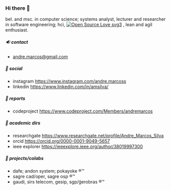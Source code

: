 ### Hi there :evergreen_tree:

bel. and msc. in computer science; systems analyst, lecturer and researcher in software engineering; hci, [![Open Source Love svg3](https://badges.frapsoft.com/os/v3/open-source.svg?v=103)](https://github.com/ellerbrock/open-source-badges/)
, lean and agil enthusiast.

##### :sound: contact 
- andre.marcos@gmail.com

##### :link: social
- instagram https://www.instagram.com/andre.marcoss
- linkedin https://www.linkedin.com/in/amsilva/

##### :notebook: reports
- codeproject https://www.codeproject.com/Members/andremarcos

##### :file_folder: academic dirs
- researchgate https://www.researchgate.net/profile/Andre_Marcos_Silva
- orcid https://orcid.org/0000-0001-9049-5657
- ieee explorer https://ieeexplore.ieee.org/author/38019997300

##### :floppy_disk: projects/colabs 
- dafe; andon system; pokayoke :registered::tm:
- sagre cad/oper, sagre osp :registered::tm:
- gaudi, sirs telecom, gesip, sgp/ǵerobras :registered::tm:


<!--
**amsilva/amsilva** is a ✨ _special_ ✨ repository because its `README.md` (this file) appears on your GitHub profile.

Here are some ideas to get you started:

- 🔭 I’m currently working on ...
- 🌱 I’m currently learning ...
- 👯 I’m looking to collaborate on ...
- 🤔 I’m looking for help with ...
- 💬 Ask me about ...
- 📫 How to reach me: ...
- 😄 Pronouns: ...
- ⚡ Fun fact: ...
-->
